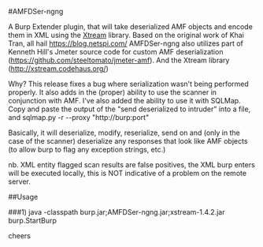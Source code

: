 #AMFDSer-ngng



A Burp Extender plugin, that will take deserialized AMF objects and encode them in XML using the [Xtream](http://xstream.codehaus.org/) library. Based on the original work of Khai Tran, all hail  https://blog.netspi.com/
AMFDSer-ngng also utilizes part of Kenneth Hill's Jmeter source code for custom AMF deserialization (https://github.com/steeltomato/jmeter-amf). And the  Xtream library (http://xstream.codehaus.org/)

Why? This release fixes a bug where serialization wasn't being performed properly. It also adds in the (proper) ability to use the scanner in conjunction with AMF. I've also added the ability to use it with SQLMap. Copy and paste the output of the "send deserialized to intruder" into a file, and sqlmap.py -r <file> --proxy "http://burp:port"

Basically, it will deserialize, modify, reserialize, send on and (only in the case of the scanner) deserialize any responses that look like AMF objects (to allow burp to flag any exception strings, etc.)

nb. XML entity flagged scan results are false positives, the XML burp enters will be executed locally, this is NOT indicative of a problem on the remote server.

##Usage

###1) java -classpath burp.jar;AMFDSer-ngng.jar;xstream-1.4.2.jar burp.StartBurp

cheers
